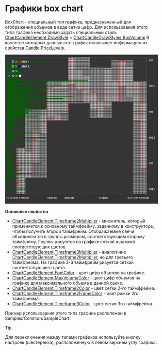 # Графики box chart

BoxChart \- специальный тип графика, предназначенный для отображения объемов в виде сетки цифр. Для использования этого типа графика необходимо задать специальный стиль [ChartCandleElement.DrawStyle](xref:StockSharp.Xaml.Charting.ChartCandleElement.DrawStyle) \= [ChartCandleDrawStyles.BoxVolume](xref:StockSharp.Xaml.Charting.ChartCandleDrawStyles.BoxVolume) В качестве исходных данных этот график использует информацию из свойства [Candle.PriceLevels](xref:StockSharp.Algo.Candles.Candle.PriceLevels). 

![Gui BoxChart](../../../../images/gui_boxchart.png)

**Основные свойства**

- [ChartCandleElement.Timeframe2Multiplier](xref:StockSharp.Xaml.Charting.ChartCandleElement.Timeframe2Multiplier) \- множитель, который применяется к основному таймфрейму, заданному в конструкторе, чтобы получить второй таймфрейм. Отображаемые свечи объединяются в группы размером, соответствующим второму таймфрему. Группы рисуются на графике сеткой и рамкой соответствующих цветов. 
- [ChartCandleElement.Timeframe3Multiplier](xref:StockSharp.Xaml.Charting.ChartCandleElement.Timeframe3Multiplier) \- аналогично [ChartCandleElement.Timeframe2Multiplier](xref:StockSharp.Xaml.Charting.ChartCandleElement.Timeframe2Multiplier), но для третьего таймфрейма. На графике 3\-й таймфрейм рисуется сеткой соответствующего цвета. 
- [ChartCandleElement.FontColor](xref:StockSharp.Xaml.Charting.ChartCandleElement.FontColor) \- цвет цифр объемов на графике. 
- [ChartCandleElement.MaxVolumeColor](xref:StockSharp.Xaml.Charting.ChartCandleElement.MaxVolumeColor) \- цвет цифр объемов на графике для максимального объема в данной свече. 
- [ChartCandleElement.Timeframe2Color](xref:StockSharp.Xaml.Charting.ChartCandleElement.Timeframe2Color) \- цвет сетки 2\-го таймфрейма. 
- [ChartCandleElement.Timeframe2FrameColor](xref:StockSharp.Xaml.Charting.ChartCandleElement.Timeframe2FrameColor) \- цвет рамки 2го таймфрейма. 
- [ChartCandleElement.Timeframe3Color](xref:StockSharp.Xaml.Charting.ChartCandleElement.Timeframe3Color) \- цвет сетки 3го таймфрейма. 

Пример использования этого типа графика расположен в Samples\/Common\/SampleChart. 

> [!TIP]
> Для переключения между типами графиков используйте кнопку настроек (шестерёнка), расположенную в левом верхнем углу графика.
